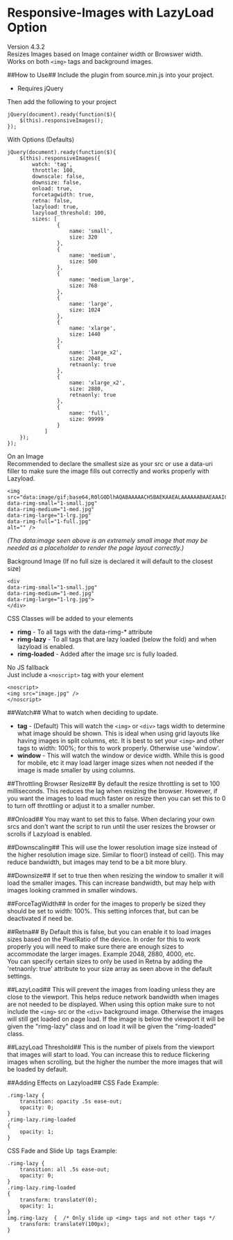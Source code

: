 # Responsive-Images  with LazyLoad Option
Version 4.3.2  
Resizes Images based on Image container width or Browswer width.  
Works on both ```<img>``` tags and background images.


##How to Use##
Include the plugin from source.min.js into your project.  
* Requires jQuery

Then add the following to your project  
```
jQuery(document).ready(function($){
	$(this).responsiveImages();
});
```

With Options  (Defaults)

```
jQuery(document).ready(function($){
	$(this).responsiveImages({
		watch: 'tag',
		throttle: 100,
		downscale: false,
		downsize: false,
		onload: true,
		forcetagwidth: true,
		retna: false,
		lazyload: true,
		lazyload_threshold: 100,
		sizes: [
	    		{
	    			name: 'small',
	    			size: 320
	    		},
	    		{
	    			name: 'medium',
	    			size: 500
	    		},
	    		{
	    			name: 'medium_large',
	    			size: 768
	    		},
	    		{
	    			name: 'large',
	    			size: 1024
	    		},
	    		{
	    			name: 'xlarge',
	    			size: 1440
	    		},
	    		{
	    			name: 'large_x2',
	    			size: 2048,
	    			retnaonly: true
	    		},
	    		{
	    			name: 'xlarge_x2',
	    			size: 2880,
	    			retnaonly: true
	    		},
	    		{
	    			name: 'full',
	    			size: 99999
	    		}
	    	]
	});
});
```

On an Image  
Recommended to declare the smallest size as your src or use a data-uri filler to make sure the image fills out correctly and works properly with Lazyload.  
```  
<img 
src="data:image/gif;base64,R0lGODlhAQABAAAAACH5BAEKAAEALAAAAAABAAEAAAICTAEAOw==" 
data-rimg-small="1-small.jpg"   
data-rimg-medium="1-med.jpg"   
data-rimg-large="1-lrg.jpg"   
data-rimg-full="1-full.jpg"   
alt="" />
```
*(Tha data:image seen above is an extremely small image that may be needed as a placeholder to render the page layout correctly.)*

Background Image (If no full size is declared it will default to the closest size)    
```
<div   
data-rimg-small="1-small.jpg"   
data-rimg-medium="1-med.jpg"   
data-rimg-large="1-lrg.jpg">   
</div>
```

CSS Classes will be added to your elements  
* **rimg** - To all tags with the data-rimg-* attribute
* **rimg-lazy** - To all tags that are lazy loaded (below the fold) and when lazyload is enabled.
* **rimg-loaded** - Added after the image src is fully loaded.


No JS fallback  
Just include a ```<noscript>``` tag with your element
```
<noscript>
<img src="image.jpg" />
</noscript>
```


##Watch##
What to watch when deciding to update.  
* **tag** - (Default) This will watch the ```<img>``` or ```<div>``` tags width to determine what image should be shown. This is ideal when using grid layouts like having images in split columns, etc. It is best to set your ```<img>``` and other tags to width: 100%; for this to work properly.  Otherwise use 'window'.
* **window** - This will watch the window or device width.  While this is good for mobile, etc it may load larger image sizes when not needed if the image is made smaller by using columns.

##Throttling Browser Resize##
By default the resize throttling is set to 100 milliseconds. This reduces the lag when resizing the browser.
However, if you want the images to load much faster on resize then you can set this to 0 to turn off throttling or adjust it to a smaller number.  

##Onload##
You may want to set this to false.  When declaring your own srcs and don't want the script to run until the user resizes the browser or scrolls if Lazyload is enabled.

##Downscaling##
This will use the lower resolution image size instead of the higher resolution image size. Similar to floor() instead of ceil().  This may reduce bandwidth, but images may tend to be a bit more blury.

##Downsize##
If set to true then when resizing the window to smaller it will load the smaller images.  This can increase bandwidth, but may help with images looking crammed in smaller windows.

##ForceTagWidth##
In order for the images to properly be sized they should be set to width: 100%.  This setting inforces that, but can be deactivated if need be.

##Retna##
By Default this is false, but you can enable it to load images sizes based on the PixelRatio of the device.  In order for this to work properly you will need to make sure there are enough sizes to accommodate the larger images.  Example 2048, 2880,  4000, etc.  
You can specify certain sizes to only be used in Retna by adding the 'retnaonly: true' attribute to your size array as seen above in the default settings.

##LazyLoad##
This will prevent the images from loading unless they are close to the viewport.  This helps reduce network bandwidth when images are not needed to be displayed.  When using this option make sure to not include the ```<img>``` src or the ```<div>``` background image.  Otherwise the images will still get loaded on page load.  If the image is below the viewport it will be given the "rimg-lazy" class and on load it will be given the "rimg-loaded" class.

##LazyLoad Threshold##
This is the number of pixels from the viewport that images will start to load.  You can increase this to reduce flickering images when scrolling, but the higher the number the more images that will be loaded by default.


##Adding Effects on Lazyload##
CSS Fade Example:
```
.rimg-lazy {
	transition: opacity .5s ease-out;
	opacity: 0;
}
.rimg-lazy.rimg-loaded
{
	opacity: 1;
}
```

CSS Fade and Slide Up <img> tags Example:
```
.rimg-lazy {
	transition: all .5s ease-out;
	opacity: 0;
}
.rimg-lazy.rimg-loaded
{
	transform: translateY(0);
	opacity: 1;
}
img.rimg-lazy  {  /* Only slide up <img> tags and not other tags */
	transform: translateY(100px);
}
```
